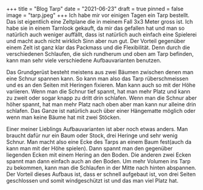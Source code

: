 +++
title = "Blog Tarp"
date = "2021-06-23"
draft = true
pinned = false
image = "tarp.jpeg"
+++
Ich habe mir vor einigen Tagen ein Tarp bestellt. Das ist eigentlich eine Zeltplane die in meinem Fall 3x3 Meter gross ist. Ich habe sie in einem Tarnlook gekauft, da mir das gefallen hat und man so natürlich auch weniger auffällt, dass ist natürlich auch einfach eine Spielerei und macht auch nicht wirklich Sinn aber nun gut. Der Vorteil gegenüber einem Zelt ist ganz klar das Packmass und die Flexibilität. Denn durch die verschiedenen Schlaufen, die sich rundherum und oben am Tarp befinden, kann man sehr viele verschiedene Aufbauvarianten benutzen. 

Das Grundgerüst besteht meistens aus zwei Bäumen zwischen denen man eine Schnur spannen kann. So kann man also das Tarp rüberschmeissen und es an den Seiten mit Heringen fixieren. Man kann auch so mit der Höhe variieren. Wenn man die Schnur tief spannt, hat man mehr Platz und kann zu zweit oder sogar knapp zu dritt drin schlafen. Wenn man die Schnur aber höher spannt, hat man mehr Platz nach oben aber man kann nur alleine drin schlafen. Das Ganze ist natürlich auch über einer Hängematte möglich oder wenn man keine Bäume hat mit zwei Stöcken. 

Einer meiner Lieblings Aufbauvarianten ist aber noch etwas anders. Man braucht dafür nur ein Baum oder Stock, drei Heringe und sehr wenig Schnur. Man macht also eine Ecke des Tarps an einem Baum fest(auch da kann man mit der Höhe spielen). Dann spannt man den gegenüber liegenden Ecken mit einem Hering an den Boden. Die anderen zwei Ecken spannt man dann einfach auch an den Boden. Um mehr Volumen ins Tarp zu bekommen, kann man die Schlaufen in der Mitte nach hinten abspannen. Der Vorteil dieses Aufbaus ist, dass er schnell aufgebaut ist, von drei Seiten geschlossen und somit windgeschützt ist und das man viel Platz hat.